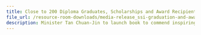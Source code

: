 ```yaml
---
title: Close to 200 Diploma Graduates, Scholarships and Award Recipients to be Recognised for Boosting and Upskilling Social Service Sector Workforce
file_url: /resource-room-downloads/media-release_ssi-graduation-and-award-ceremony-2015.pdf
description: Minister Tan Chuan-Jin to launch book to commend inspiring efforts by social service professionals.
---
```


